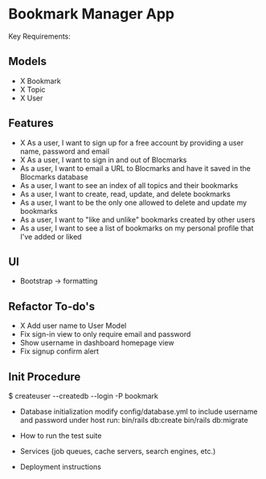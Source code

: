 # Bookmark Manager App

Key Requirements:

## Models
- X Bookmark
- X Topic
- X User

## Features
- X As a user, I want to sign up for a free account by providing a user name, password and email
- X As a user, I want to sign in and out of Blocmarks
- As a user, I want to email a URL to Blocmarks and have it saved in the Blocmarks database
- As a user, I want to see an index of all topics and their bookmarks
- As a user, I want to create, read, update, and delete bookmarks
- As a user, I want to be the only one allowed to delete and update my bookmarks
- As a user, I want to "like and unlike" bookmarks created by other users
- As a user, I want to see a list of bookmarks on my personal profile that I've added or liked

## UI
- Bootstrap -> formatting

## Refactor To-do's
- X Add user name to User Model
- Fix sign-in view to only require email and password
- Show username in dashboard homepage view
- Fix signup confirm alert

## Init Procedure
$ createuser --createdb --login -P bookmark

* Database initialization
modify config/database.yml to include username and password under host
run:
bin/rails db:create
bin/rails db:migrate
* How to run the test suite

* Services (job queues, cache servers, search engines, etc.)

* Deployment instructions
